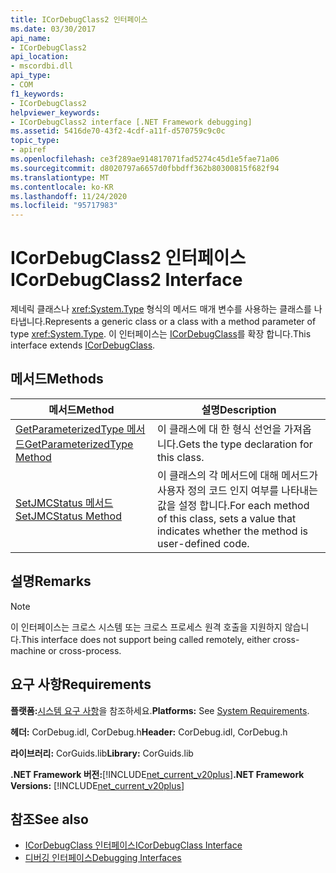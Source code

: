 ```yaml
---
title: ICorDebugClass2 인터페이스
ms.date: 03/30/2017
api_name:
- ICorDebugClass2
api_location:
- mscordbi.dll
api_type:
- COM
f1_keywords:
- ICorDebugClass2
helpviewer_keywords:
- ICorDebugClass2 interface [.NET Framework debugging]
ms.assetid: 5416de70-43f2-4cdf-a11f-d570759c9c0c
topic_type:
- apiref
ms.openlocfilehash: ce3f289ae914817071fad5274c45d1e5fae71a06
ms.sourcegitcommit: d8020797a6657d0fbbdff362b80300815f682f94
ms.translationtype: MT
ms.contentlocale: ko-KR
ms.lasthandoff: 11/24/2020
ms.locfileid: "95717983"
---
```

# <a name="icordebugclass2-interface"></a><span data-ttu-id="e37f1-102">ICorDebugClass2 인터페이스</span><span class="sxs-lookup"><span data-stu-id="e37f1-102">ICorDebugClass2 Interface</span></span>

<span data-ttu-id="e37f1-103">제네릭 클래스나 <xref:System.Type> 형식의 메서드 매개 변수를 사용하는 클래스를 나타냅니다.</span><span class="sxs-lookup"><span data-stu-id="e37f1-103">Represents a generic class or a class with a method parameter of type <xref:System.Type>.</span></span> <span data-ttu-id="e37f1-104">이 인터페이스는 [ICorDebugClass](icordebugclass-interface.md)를 확장 합니다.</span><span class="sxs-lookup"><span data-stu-id="e37f1-104">This interface extends [ICorDebugClass](icordebugclass-interface.md).</span></span>  
  
## <a name="methods"></a><span data-ttu-id="e37f1-105">메서드</span><span class="sxs-lookup"><span data-stu-id="e37f1-105">Methods</span></span>  
  
|<span data-ttu-id="e37f1-106">메서드</span><span class="sxs-lookup"><span data-stu-id="e37f1-106">Method</span></span>|<span data-ttu-id="e37f1-107">설명</span><span class="sxs-lookup"><span data-stu-id="e37f1-107">Description</span></span>|  
|------------|-----------------|  
|[<span data-ttu-id="e37f1-108">GetParameterizedType 메서드</span><span class="sxs-lookup"><span data-stu-id="e37f1-108">GetParameterizedType Method</span></span>](icordebugclass2-getparameterizedtype-method.md)|<span data-ttu-id="e37f1-109">이 클래스에 대 한 형식 선언을 가져옵니다.</span><span class="sxs-lookup"><span data-stu-id="e37f1-109">Gets the type declaration for this class.</span></span>|  
|[<span data-ttu-id="e37f1-110">SetJMCStatus 메서드</span><span class="sxs-lookup"><span data-stu-id="e37f1-110">SetJMCStatus Method</span></span>](icordebugclass2-setjmcstatus-method.md)|<span data-ttu-id="e37f1-111">이 클래스의 각 메서드에 대해 메서드가 사용자 정의 코드 인지 여부를 나타내는 값을 설정 합니다.</span><span class="sxs-lookup"><span data-stu-id="e37f1-111">For each method of this class, sets a value that indicates whether the method is user-defined code.</span></span>|  
  
## <a name="remarks"></a><span data-ttu-id="e37f1-112">설명</span><span class="sxs-lookup"><span data-stu-id="e37f1-112">Remarks</span></span>  
  
> [!NOTE]
> <span data-ttu-id="e37f1-113">이 인터페이스는 크로스 시스템 또는 크로스 프로세스 원격 호출을 지원하지 않습니다.</span><span class="sxs-lookup"><span data-stu-id="e37f1-113">This interface does not support being called remotely, either cross-machine or cross-process.</span></span>  
  
## <a name="requirements"></a><span data-ttu-id="e37f1-114">요구 사항</span><span class="sxs-lookup"><span data-stu-id="e37f1-114">Requirements</span></span>  

 <span data-ttu-id="e37f1-115">**플랫폼:**[시스템 요구 사항](../../get-started/system-requirements.md)을 참조하세요.</span><span class="sxs-lookup"><span data-stu-id="e37f1-115">**Platforms:** See [System Requirements](../../get-started/system-requirements.md).</span></span>  
  
 <span data-ttu-id="e37f1-116">**헤더:** CorDebug.idl, CorDebug.h</span><span class="sxs-lookup"><span data-stu-id="e37f1-116">**Header:** CorDebug.idl, CorDebug.h</span></span>  
  
 <span data-ttu-id="e37f1-117">**라이브러리:** CorGuids.lib</span><span class="sxs-lookup"><span data-stu-id="e37f1-117">**Library:** CorGuids.lib</span></span>  
  
 <span data-ttu-id="e37f1-118">**.NET Framework 버전:**[!INCLUDE[net_current_v20plus](../../../../includes/net-current-v20plus-md.md)]</span><span class="sxs-lookup"><span data-stu-id="e37f1-118">**.NET Framework Versions:** [!INCLUDE[net_current_v20plus](../../../../includes/net-current-v20plus-md.md)]</span></span>  
  
## <a name="see-also"></a><span data-ttu-id="e37f1-119">참조</span><span class="sxs-lookup"><span data-stu-id="e37f1-119">See also</span></span>

- [<span data-ttu-id="e37f1-120">ICorDebugClass 인터페이스</span><span class="sxs-lookup"><span data-stu-id="e37f1-120">ICorDebugClass Interface</span></span>](icordebugclass-interface.md)
- [<span data-ttu-id="e37f1-121">디버깅 인터페이스</span><span class="sxs-lookup"><span data-stu-id="e37f1-121">Debugging Interfaces</span></span>](debugging-interfaces.md)
